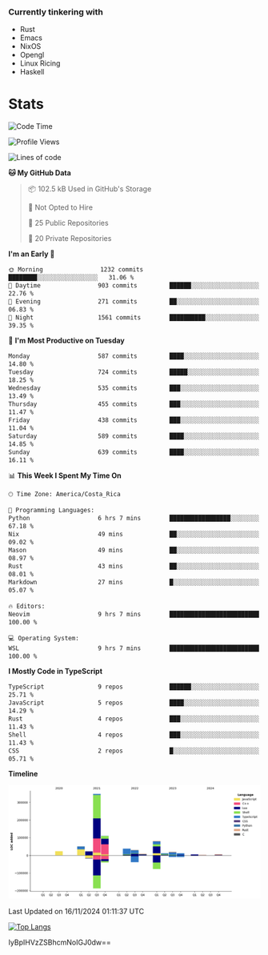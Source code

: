 ### Currently tinkering with
 - Rust
 - Emacs
 - NixOS
 - Opengl
 - Linux Ricing
 - Haskell

# Stats
<!--START_SECTION:waka-->
![Code Time](http://img.shields.io/badge/Code%20Time-947%20hrs%2054%20mins-blue)

![Profile Views](http://img.shields.io/badge/Profile%20Views-0-blue)

![Lines of code](https://img.shields.io/badge/From%20Hello%20World%20I%27ve%20Written-763.4%20thousand%20lines%20of%20code-blue)

**🐱 My GitHub Data** 

> 📦 102.5 kB Used in GitHub's Storage 
 > 
> 🚫 Not Opted to Hire
 > 
> 📜 25 Public Repositories 
 > 
> 🔑 20 Private Repositories 
 > 
**I'm an Early 🐤** 

```text
🌞 Morning                1232 commits        ████████░░░░░░░░░░░░░░░░░   31.06 % 
🌆 Daytime                903 commits         ██████░░░░░░░░░░░░░░░░░░░   22.76 % 
🌃 Evening                271 commits         ██░░░░░░░░░░░░░░░░░░░░░░░   06.83 % 
🌙 Night                  1561 commits        ██████████░░░░░░░░░░░░░░░   39.35 % 
```
📅 **I'm Most Productive on Tuesday** 

```text
Monday                   587 commits         ████░░░░░░░░░░░░░░░░░░░░░   14.80 % 
Tuesday                  724 commits         █████░░░░░░░░░░░░░░░░░░░░   18.25 % 
Wednesday                535 commits         ███░░░░░░░░░░░░░░░░░░░░░░   13.49 % 
Thursday                 455 commits         ███░░░░░░░░░░░░░░░░░░░░░░   11.47 % 
Friday                   438 commits         ███░░░░░░░░░░░░░░░░░░░░░░   11.04 % 
Saturday                 589 commits         ████░░░░░░░░░░░░░░░░░░░░░   14.85 % 
Sunday                   639 commits         ████░░░░░░░░░░░░░░░░░░░░░   16.11 % 
```


📊 **This Week I Spent My Time On** 

```text
🕑︎ Time Zone: America/Costa_Rica

💬 Programming Languages: 
Python                   6 hrs 7 mins        █████████████████░░░░░░░░   67.18 % 
Nix                      49 mins             ██░░░░░░░░░░░░░░░░░░░░░░░   09.02 % 
Mason                    49 mins             ██░░░░░░░░░░░░░░░░░░░░░░░   08.97 % 
Rust                     43 mins             ██░░░░░░░░░░░░░░░░░░░░░░░   08.01 % 
Markdown                 27 mins             █░░░░░░░░░░░░░░░░░░░░░░░░   05.07 % 

🔥 Editors: 
Neovim                   9 hrs 7 mins        █████████████████████████   100.00 % 

💻 Operating System: 
WSL                      9 hrs 7 mins        █████████████████████████   100.00 % 
```

**I Mostly Code in TypeScript** 

```text
TypeScript               9 repos             ██████░░░░░░░░░░░░░░░░░░░   25.71 % 
JavaScript               5 repos             ████░░░░░░░░░░░░░░░░░░░░░   14.29 % 
Rust                     4 repos             ███░░░░░░░░░░░░░░░░░░░░░░   11.43 % 
Shell                    4 repos             ███░░░░░░░░░░░░░░░░░░░░░░   11.43 % 
CSS                      2 repos             █░░░░░░░░░░░░░░░░░░░░░░░░   05.71 % 
```



**Timeline**

![Lines of Code chart](https://raw.githubusercontent.com/PandeCode/PandeCode/main/assets/bar_graph.png)


 Last Updated on 16/11/2024 01:11:37 UTC
<!--END_SECTION:waka-->
<!-- 
[![PandeCode's GitHub stats](https://github-readme-stats.vercel.app/api?username=PandeCode&theme=dracula&hide_border=true&show_icons=true)](https://github.com/anuraghazra/github-readme-stats)
-->
[![Top Langs](https://github-readme-stats.vercel.app/api/top-langs/?username=PandeCode&layout=compact&theme=dracula&hide_border=true)](https://github.com/anuraghazra/github-readme-stats)

IyBpIHVzZSBhcmNoIGJ0dw==
